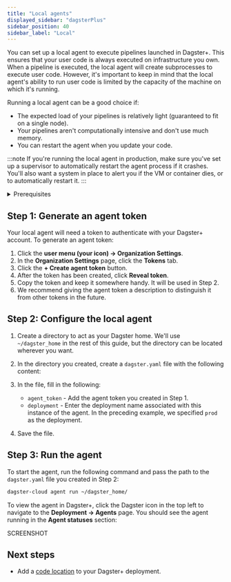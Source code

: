 ```yaml
---
title: "Local agents"
displayed_sidebar: "dagsterPlus"
sidebar_position: 40
sidebar_label: "Local"
---
```


You can set up a local agent to execute pipelines launched in Dagster+. This ensures that your user code is always executed on infrastructure you own. When a pipeline is executed, the local agent will create subprocesses to execute user code. However, it's important to keep in mind that  the local agent's ability to run user code is limited by the capacity of the machine on which it's running.

Running a local agent can be a good choice if:
- The expected load of your pipelines is relatively light (guaranteed to fit on a single node).
- Your pipelines aren't computationally intensive and don't use much memory.
- You can restart the agent when you update your code.

:::note
If you're running the local agent in production, make sure you've set up a supervisor to automatically restart the agent process if it crashes. You'll also want a system in place to alert you if the VM or container dies, or to automatically restart it.
:::

<details>
  <summary>Prerequisites</summary>

To follow the steps in this guide, you'll need:

- **Organization Admin** permissions in your Dagster+ account.
- **To install the `dagster-cloud` CLI** in the same environment where the agent will run. We recommend using a Python virtual environment for your Dagster application code and its dependencies.
    ```bash
    pip install dagster-cloud
    ```

</details>

## Step 1: Generate an agent token

Your local agent will need a token to authenticate with your Dagster+ account. To generate an agent token:
1. Click the **user menu (your icon) -> Organization Settings**.
2. In the **Organization Settings** page, click the **Tokens** tab.
3. Click the **+ Create agent token** button.
4. After the token has been created, click **Reveal token**.
5. Copy the token and keep it somewhere handy. It will be used in Step 2.
6. We recommend giving the agent token a description to distinguish it from other tokens in the future.


## Step 2: Configure the local agent

1. Create a directory to act as your Dagster home. We'll use `~/dagster_home` in the rest of this guide, but the directory can be located wherever you want.
2. In the directory you created, create a `dagster.yaml` file with the following content:
    <CodeExample filePath="dagster-plus/deployment/hybrid/agents/local_dagster.yaml" language="yaml" title="dagster.yaml" />
3. In the file, fill in the following:
    - `agent_token` - Add the agent token you created in Step 1.
    - `deployment` - Enter the deployment name associated with this instance of the agent. In the preceding example, we specified `prod` as the deployment.

4. Save the file.

## Step 3: Run the agent

To start the agent, run the following command and pass the path to the `dagster.yaml` file you created in Step 2:
```bash
dagster-cloud agent run ~/dagster_home/
```

To view the agent in Dagster+, click the Dagster icon in the top left to navigate to the **Deployment -> Agents** page. You should see the agent running in the **Agent statuses** section:

SCREENSHOT

## Next steps

- Add a [code location](/todo) to your Dagster+ deployment.
